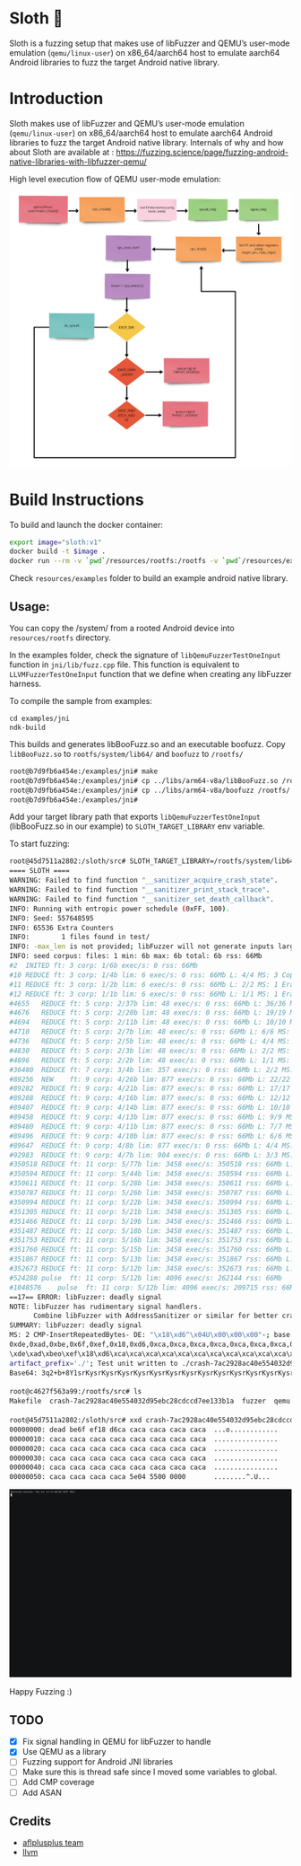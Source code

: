 # Sloth 🦥
   Sloth is a fuzzing setup that makes use of libFuzzer and QEMU’s user-mode emulation (`qemu/linux-user`) on x86_64/aarch64 host to emulate aarch64 Android libraries to fuzz the target Android native library.

# Introduction
Sloth makes use of libFuzzer and QEMU’s user-mode emulation (`qemu/linux-user`) on x86_64/aarch64 host to emulate aarch64 Android libraries to fuzz the target Android native library. Internals of why and how about Sloth are available at : https://fuzzing.science/page/fuzzing-android-native-libraries-with-libfuzzer-qemu/

High level execution flow of QEMU user-mode emulation:

![QEMU linux-user flow](./resources/qemu_linux-user_main.png)

# Build Instructions

To build and launch the docker container:
~~~sh
export image="sloth:v1"
docker build -t $image .
docker run --rm -v `pwd`/resources/rootfs:/rootfs -v `pwd`/resources/examples:/examples -it $image bash
~~~

Check `resources/examples` folder to build an example android native library.

## Usage:

You can copy the /system/ from a rooted Android device into `resources/rootfs` directory.

In the examples folder, check the signature of `libQemuFuzzerTestOneInput` function in `jni/lib/fuzz.cpp` file. This function is equivalent to `LLVMFuzzerTestOneInput` function that we define when creating any libFuzzer harness.

To compile the sample from examples:

~~~
cd examples/jni
ndk-build
~~~

This builds and generates libBooFuzz.so and an executable boofuzz.
Copy `libBooFuzz.so` to `rootfs/system/lib64/` and `boofuzz` to `/rootfs/`

~~~sh
root@b7d9fb6a454e:/examples/jni# make
root@b7d9fb6a454e:/examples/jni# cp ../libs/arm64-v8a/libBooFuzz.so /rootfs/system/lib64/
root@b7d9fb6a454e:/examples/jni# cp ../libs/arm64-v8a/boofuzz /rootfs/
root@b7d9fb6a454e:/examples/jni# 
~~~

Add your target library path that exports `libQemuFuzzerTestOneInput` (libBooFuzz.so in our example) to `SLOTH_TARGET_LIBRARY` env variable.

To start fuzzing:
~~~sh
root@45d7511a2802:/sloth/src# SLOTH_TARGET_LIBRARY=/rootfs/system/lib64/libBooFuzz.so ./sloth /rootfs/boofuzz test/
==== SLOTH ====
WARNING: Failed to find function "__sanitizer_acquire_crash_state".
WARNING: Failed to find function "__sanitizer_print_stack_trace".
WARNING: Failed to find function "__sanitizer_set_death_callback".
INFO: Running with entropic power schedule (0xFF, 100).
INFO: Seed: 557648595
INFO: 65536 Extra Counters
INFO:        1 files found in test/
INFO: -max_len is not provided; libFuzzer will not generate inputs larger than 4096 bytes
INFO: seed corpus: files: 1 min: 6b max: 6b total: 6b rss: 66Mb
#2	INITED ft: 3 corp: 1/6b exec/s: 0 rss: 66Mb
#10	REDUCE ft: 3 corp: 1/4b lim: 6 exec/s: 0 rss: 66Mb L: 4/4 MS: 3 CopyPart-CopyPart-CrossOver-
#11	REDUCE ft: 3 corp: 1/2b lim: 6 exec/s: 0 rss: 66Mb L: 2/2 MS: 1 EraseBytes-
#12	REDUCE ft: 3 corp: 1/1b lim: 6 exec/s: 0 rss: 66Mb L: 1/1 MS: 1 EraseBytes-
#4655	REDUCE ft: 5 corp: 2/37b lim: 48 exec/s: 0 rss: 66Mb L: 36/36 MS: 3 ShuffleBytes-ChangeBit-InsertRepeatedBytes-
#4676	REDUCE ft: 5 corp: 2/20b lim: 48 exec/s: 0 rss: 66Mb L: 19/19 MS: 1 EraseBytes-
#4694	REDUCE ft: 5 corp: 2/11b lim: 48 exec/s: 0 rss: 66Mb L: 10/10 MS: 3 ChangeBinInt-ChangeBinInt-EraseBytes-
#4710	REDUCE ft: 5 corp: 2/7b lim: 48 exec/s: 0 rss: 66Mb L: 6/6 MS: 1 EraseBytes-
#4736	REDUCE ft: 5 corp: 2/5b lim: 48 exec/s: 0 rss: 66Mb L: 4/4 MS: 1 EraseBytes-
#4830	REDUCE ft: 5 corp: 2/3b lim: 48 exec/s: 0 rss: 66Mb L: 2/2 MS: 4 ChangeByte-CopyPart-ChangeByte-CrossOver-
#4896	REDUCE ft: 5 corp: 2/2b lim: 48 exec/s: 0 rss: 66Mb L: 1/1 MS: 1 EraseBytes-
#36480	REDUCE ft: 7 corp: 3/4b lim: 357 exec/s: 0 rss: 66Mb L: 2/2 MS: 4 ShuffleBytes-CrossOver-ShuffleBytes-ChangeByte-
#89256	NEW    ft: 9 corp: 4/26b lim: 877 exec/s: 0 rss: 66Mb L: 22/22 MS: 1 InsertRepeatedBytes-
#89282	REDUCE ft: 9 corp: 4/21b lim: 877 exec/s: 0 rss: 66Mb L: 17/17 MS: 1 EraseBytes-
#89288	REDUCE ft: 9 corp: 4/16b lim: 877 exec/s: 0 rss: 66Mb L: 12/12 MS: 1 EraseBytes-
#89407	REDUCE ft: 9 corp: 4/14b lim: 877 exec/s: 0 rss: 66Mb L: 10/10 MS: 4 ChangeBinInt-InsertByte-ChangeBinInt-EraseBytes-
#89458	REDUCE ft: 9 corp: 4/13b lim: 877 exec/s: 0 rss: 66Mb L: 9/9 MS: 1 EraseBytes-
#89480	REDUCE ft: 9 corp: 4/11b lim: 877 exec/s: 0 rss: 66Mb L: 7/7 MS: 2 ShuffleBytes-EraseBytes-
#89496	REDUCE ft: 9 corp: 4/10b lim: 877 exec/s: 0 rss: 66Mb L: 6/6 MS: 1 EraseBytes-
#89647	REDUCE ft: 9 corp: 4/8b lim: 877 exec/s: 0 rss: 66Mb L: 4/4 MS: 1 EraseBytes-
#92983	REDUCE ft: 9 corp: 4/7b lim: 904 exec/s: 0 rss: 66Mb L: 3/3 MS: 1 EraseBytes-
#350518	REDUCE ft: 11 corp: 5/77b lim: 3458 exec/s: 350518 rss: 66Mb L: 70/70 MS: 2 ShuffleBytes-InsertRepeatedBytes-
#350594	REDUCE ft: 11 corp: 5/44b lim: 3458 exec/s: 350594 rss: 66Mb L: 37/37 MS: 1 EraseBytes-
#350611	REDUCE ft: 11 corp: 5/28b lim: 3458 exec/s: 350611 rss: 66Mb L: 21/21 MS: 2 ChangeBinInt-EraseBytes-
#350787	REDUCE ft: 11 corp: 5/26b lim: 3458 exec/s: 350787 rss: 66Mb L: 19/19 MS: 1 EraseBytes-
#350994	REDUCE ft: 11 corp: 5/22b lim: 3458 exec/s: 350994 rss: 66Mb L: 15/15 MS: 2 InsertByte-EraseBytes-
#351305	REDUCE ft: 11 corp: 5/21b lim: 3458 exec/s: 351305 rss: 66Mb L: 14/14 MS: 1 EraseBytes-
#351466	REDUCE ft: 11 corp: 5/19b lim: 3458 exec/s: 351466 rss: 66Mb L: 12/12 MS: 1 EraseBytes-
#351487	REDUCE ft: 11 corp: 5/18b lim: 3458 exec/s: 351487 rss: 66Mb L: 11/11 MS: 1 EraseBytes-
#351753	REDUCE ft: 11 corp: 5/16b lim: 3458 exec/s: 351753 rss: 66Mb L: 9/9 MS: 1 EraseBytes-
#351760	REDUCE ft: 11 corp: 5/15b lim: 3458 exec/s: 351760 rss: 66Mb L: 8/8 MS: 2 ChangeBit-EraseBytes-
#351867	REDUCE ft: 11 corp: 5/13b lim: 3458 exec/s: 351867 rss: 66Mb L: 6/6 MS: 2 ChangeBit-EraseBytes-
#352673	REDUCE ft: 11 corp: 5/12b lim: 3458 exec/s: 352673 rss: 66Mb L: 5/5 MS: 1 EraseBytes-
#524288	pulse  ft: 11 corp: 5/12b lim: 4096 exec/s: 262144 rss: 66Mb
#1048576	pulse  ft: 11 corp: 5/12b lim: 4096 exec/s: 209715 rss: 66Mb
==17== ERROR: libFuzzer: deadly signal
NOTE: libFuzzer has rudimentary signal handlers.
      Combine libFuzzer with AddressSanitizer or similar for better crash reports.
SUMMARY: libFuzzer: deadly signal
MS: 2 CMP-InsertRepeatedBytes- DE: "\x18\xd6^\x04U\x00\x00\x00"-; base unit: 4504839cf31d63eae201804d840610ae0ffcecea
0xde,0xad,0xbe,0x6f,0xef,0x18,0xd6,0xca,0xca,0xca,0xca,0xca,0xca,0xca,0xca,0xca,0xca,0xca,0xca,0xca,0xca,0xca,0xca,0xca,0xca,0xca,0xca,0xca,0xca,0xca,0xca,0xca,0xca,0xca,0xca,0xca,0xca,0xca,0xca,0xca,0xca,0xca,0xca,0xca,0xca,0xca,0xca,0xca,0xca,0xca,0xca,0xca,0xca,0xca,0xca,0xca,0xca,0xca,0xca,0xca,0xca,0xca,0xca,0xca,0xca,0xca,0xca,0xca,0xca,0xca,0xca,0xca,0xca,0xca,0xca,0xca,0xca,0xca,0xca,0xca,0xca,0xca,0xca,0xca,0xca,0xca,0xca,0xca,0x5e,0x4,0x55,0x0,0x0,0x0,
\xde\xad\xbeo\xef\x18\xd6\xca\xca\xca\xca\xca\xca\xca\xca\xca\xca\xca\xca\xca\xca\xca\xca\xca\xca\xca\xca\xca\xca\xca\xca\xca\xca\xca\xca\xca\xca\xca\xca\xca\xca\xca\xca\xca\xca\xca\xca\xca\xca\xca\xca\xca\xca\xca\xca\xca\xca\xca\xca\xca\xca\xca\xca\xca\xca\xca\xca\xca\xca\xca\xca\xca\xca\xca\xca\xca\xca\xca\xca\xca\xca\xca\xca\xca\xca\xca\xca\xca^\x04U\x00\x00\x00
artifact_prefix='./'; Test unit written to ./crash-7ac2928ac40e554032d95ebc28cdccd7ee133b1a
Base64: 3q2+b+8Y1srKysrKysrKysrKysrKysrKysrKysrKysrKysrKysrKysrKysrKysrKysrKysrKysrKysrKysrKysrKysrKysrKysrKysrKysrKysrKysrKyl4EVQAAAA==

root@c4627f563a99:/rootfs/src# ls
Makefile  crash-7ac2928ac40e554032d95ebc28cdccd7ee133b1a  fuzzer  qemu  sloth  sloth.c  test

root@45d7511a2802:/sloth/src# xxd crash-7ac2928ac40e554032d95ebc28cdccd7ee133b1a 
00000000: dead be6f ef18 d6ca caca caca caca caca  ...o............
00000010: caca caca caca caca caca caca caca caca  ................
00000020: caca caca caca caca caca caca caca caca  ................
00000030: caca caca caca caca caca caca caca caca  ................
00000040: caca caca caca caca caca caca caca caca  ................
00000050: caca caca caca caca 5e04 5500 0000       ........^.U...
~~~

![](resources/demo.gif)

Happy Fuzzing :)

## TODO
- [x] Fix signal handling in QEMU for libFuzzer to handle
- [x] Use QEMU as a library
- [ ] Fuzzing support for Android JNI libraries
- [ ] Make sure this is thread safe since I moved some variables to global.
- [ ] Add CMP coverage
- [ ] Add ASAN

## Credits
- [aflplusplus team](https://github.com/aflplusplus)
- [llvm](https://github.com/llvm)